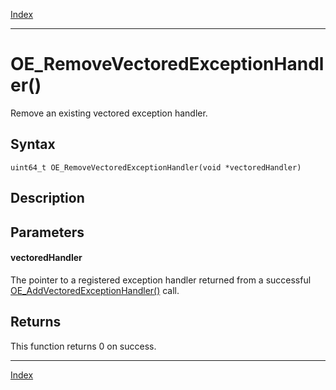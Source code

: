 [Index](index.md)

---
# OE_RemoveVectoredExceptionHandler()

Remove an existing vectored exception handler.

## Syntax

    uint64_t OE_RemoveVectoredExceptionHandler(void *vectoredHandler)
## Description 



## Parameters

#### vectoredHandler

The pointer to a registered exception handler returned from a successful [OE_AddVectoredExceptionHandler()](enclave_8h_aeb2c1586caf3899ba1863529b65b6171_1aeb2c1586caf3899ba1863529b65b6171.md) call.

## Returns

This function returns 0 on success.

---
[Index](index.md)

